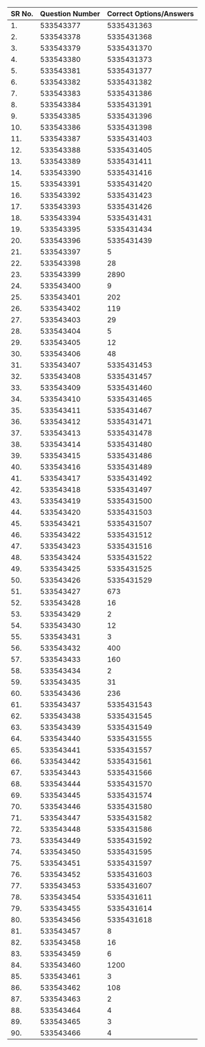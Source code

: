 | **SR No\.** | **Question Number** | **Correct Options/Answers** |
|-------------|---------------------|-----------------------------|
| 1\.         | 533543377           | 5335431363                  |
| 2\.         | 533543378           | 5335431368                  |
| 3\.         | 533543379           | 5335431370                  |
| 4\.         | 533543380           | 5335431373                  |
| 5\.         | 533543381           | 5335431377                  |
| 6\.         | 533543382           | 5335431382                  |
| 7\.         | 533543383           | 5335431386                  |
| 8\.         | 533543384           | 5335431391                  |
| 9\.         | 533543385           | 5335431396                  |
| 10\.        | 533543386           | 5335431398                  |
| 11\.        | 533543387           | 5335431403                  |
| 12\.        | 533543388           | 5335431405                  |
| 13\.        | 533543389           | 5335431411                  |
| 14\.        | 533543390           | 5335431416                  |
| 15\.        | 533543391           | 5335431420                  |
| 16\.        | 533543392           | 5335431423                  |
| 17\.        | 533543393           | 5335431426                  |
| 18\.        | 533543394           | 5335431431                  |
| 19\.        | 533543395           | 5335431434                  |
| 20\.        | 533543396           | 5335431439                  |
| 21\.        | 533543397           | 5                           |
| 22\.        | 533543398           | 28                          |
| 23\.        | 533543399           | 2890                        |
| 24\.        | 533543400           | 9                           |
| 25\.        | 533543401           | 202                         |
| 26\.        | 533543402           | 119                         |
| 27\.        | 533543403           | 29                          |
| 28\.        | 533543404           | 5                           |
| 29\.        | 533543405           | 12                          |
| 30\.        | 533543406           | 48                          |
| 31\.        | 533543407           | 5335431453                  |
| 32\.        | 533543408           | 5335431457                  |
| 33\.        | 533543409           | 5335431460                  |
| 34\.        | 533543410           | 5335431465                  |
| 35\.        | 533543411           | 5335431467                  |
| 36\.        | 533543412           | 5335431471                  |
| 37\.        | 533543413           | 5335431478                  |
| 38\.        | 533543414           | 5335431480                  |
| 39\.        | 533543415           | 5335431486                  |
| 40\.        | 533543416           | 5335431489                  |
| 41\.        | 533543417           | 5335431492                  |
| 42\.        | 533543418           | 5335431497                  |
| 43\.        | 533543419           | 5335431500                  |
| 44\.        | 533543420           | 5335431503                  |
| 45\.        | 533543421           | 5335431507                  |
| 46\.        | 533543422           | 5335431512                  |
| 47\.        | 533543423           | 5335431516                  |
| 48\.        | 533543424           | 5335431522                  |
| 49\.        | 533543425           | 5335431525                  |
| 50\.        | 533543426           | 5335431529                  |
| 51\.        | 533543427           | 673                         |
| 52\.        | 533543428           | 16                          |
| 53\.        | 533543429           | 2                           |
| 54\.        | 533543430           | 12                          |
| 55\.        | 533543431           | 3                           |
| 56\.        | 533543432           | 400                         |
| 57\.        | 533543433           | 160                         |
| 58\.        | 533543434           | 2                           |
| 59\.        | 533543435           | 31                          |
| 60\.        | 533543436           | 236                         |
| 61\.        | 533543437           | 5335431543                  |
| 62\.        | 533543438           | 5335431545                  |
| 63\.        | 533543439           | 5335431549                  |
| 64\.        | 533543440           | 5335431555                  |
| 65\.        | 533543441           | 5335431557                  |
| 66\.        | 533543442           | 5335431561                  |
| 67\.        | 533543443           | 5335431566                  |
| 68\.        | 533543444           | 5335431570                  |
| 69\.        | 533543445           | 5335431574                  |
| 70\.        | 533543446           | 5335431580                  |
| 71\.        | 533543447           | 5335431582                  |
| 72\.        | 533543448           | 5335431586                  |
| 73\.        | 533543449           | 5335431592                  |
| 74\.        | 533543450           | 5335431595                  |
| 75\.        | 533543451           | 5335431597                  |
| 76\.        | 533543452           | 5335431603                  |
| 77\.        | 533543453           | 5335431607                  |
| 78\.        | 533543454           | 5335431611                  |
| 79\.        | 533543455           | 5335431614                  |
| 80\.        | 533543456           | 5335431618                  |
| 81\.        | 533543457           | 8                           |
| 82\.        | 533543458           | 16                          |
| 83\.        | 533543459           | 6                           |
| 84\.        | 533543460           | 1200                        |
| 85\.        | 533543461           | 3                           |
| 86\.        | 533543462           | 108                         |
| 87\.        | 533543463           | 2                           |
| 88\.        | 533543464           | 4                           |
| 89\.        | 533543465           | 3                           |
| 90\.        | 533543466           | 4                           |
